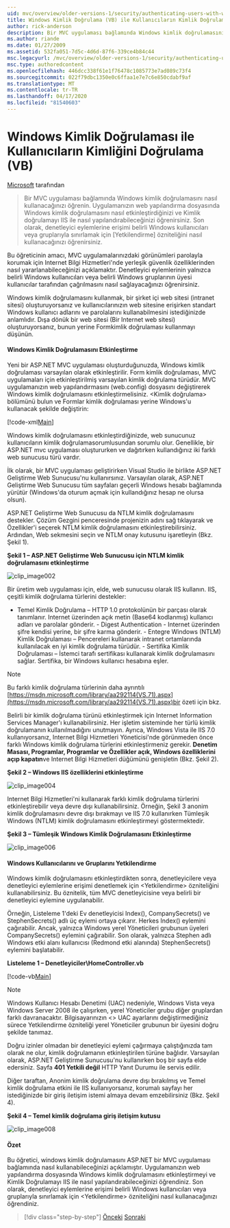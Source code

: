 ```yaml
---
uid: mvc/overview/older-versions-1/security/authenticating-users-with-windows-authentication-vb
title: Windows Kimlik Doğrulama (VB) ile Kullanıcıların Kimlik Doğrulaması | Microsoft Dokümanlar
author: rick-anderson
description: Bir MVC uygulaması bağlamında Windows kimlik doğrulamasını nasıl kullanacağınızı öğrenin. Uygulamanızın web co içinde Windows kimlik doğrulaması etkinleştirmek için nasıl öğrenirler ...
ms.author: riande
ms.date: 01/27/2009
ms.assetid: 532fa051-7d5c-4d6d-87f6-339ce4b84c44
msc.legacyurl: /mvc/overview/older-versions-1/security/authenticating-users-with-windows-authentication-vb
msc.type: authoredcontent
ms.openlocfilehash: 446dcc338f61e1f76478c1085773e7ad089c73f4
ms.sourcegitcommit: 022f79dbc1350e0c6ffaa1e7e7c6e850cdabf9af
ms.translationtype: MT
ms.contentlocale: tr-TR
ms.lasthandoff: 04/17/2020
ms.locfileid: "81540603"
---
```

# <a name="authenticating-users-with-windows-authentication-vb"></a>Windows Kimlik Doğrulaması ile Kullanıcıların Kimliğini Doğrulama (VB)

[Microsoft](https://github.com/microsoft) tarafından

> Bir MVC uygulaması bağlamında Windows kimlik doğrulamasını nasıl kullanacağınızı öğrenin. Uygulamanızın web yapılandırma dosyasında Windows kimlik doğrulamasını nasıl etkinleştirdiğinizi ve Kimlik doğrulamayı IIS ile nasıl yapılandırabileceğinizi öğrenirsiniz. Son olarak, denetleyici eylemlerine erişimi belirli Windows kullanıcıları veya gruplarıyla sınırlamak için [Yetkilendirme] özniteliğini nasıl kullanacağınızı öğrenirsiniz.

Bu öğreticinin amacı, MVC uygulamalarınızdaki görünümleri parolayla korumak için Internet Bilgi Hizmetleri'nde yerleşik güvenlik özelliklerinden nasıl yararlanabileceğinizi açıklamaktır. Denetleyici eylemlerinin yalnızca belirli Windows kullanıcıları veya belirli Windows gruplarının üyesi kullanıcılar tarafından çağrılmasını nasıl sağlayacağınızı öğrenirsiniz.

Windows kimlik doğrulamasını kullanmak, bir şirket içi web sitesi (intranet sitesi) oluşturuyorsanız ve kullanıcılarınızın web sitesine erişirken standart Windows kullanıcı adlarını ve parolalarını kullanabilmesini istediğinizde anlamlıdır. Dışa dönük bir web sitesi (Bir Internet web sitesi) oluşturuyorsanız, bunun yerine Formkimlik doğrulaması kullanmayı düşünün.

#### <a name="enabling-windows-authentication"></a>Windows Kimlik Doğrulamasını Etkinleştirme

Yeni bir ASP.NET MVC uygulaması oluşturduğunuzda, Windows kimlik doğrulaması varsayılan olarak etkinleştirilir. Form kimlik doğrulaması, MVC uygulamaları için etkinleştirilmiş varsayılan kimlik doğrulama türüdür. MVC uygulamanızın web yapılandırmasını (web.config) dosyasını değiştirerek Windows kimlik doğrulamasını etkinleştirmelisiniz. &lt;Kimlik doğrulama&gt; bölümünü bulun ve Formlar kimlik doğrulaması yerine Windows'u kullanacak şekilde değiştirin:

[!code-xml[Main](authenticating-users-with-windows-authentication-vb/samples/sample1.xml)]

Windows kimlik doğrulamasını etkinleştirdiğinizde, web sunucunuz kullanıcıların kimlik doğrulamasorumlusundan sorumlu olur. Genellikle, bir ASP.NET mvc uygulaması oluştururken ve dağıtırken kullandığınız iki farklı web sunucusu türü vardır.

İlk olarak, bir MVC uygulaması geliştirirken Visual Studio ile birlikte ASP.NET Geliştirme Web Sunucusu'nu kullanırsınız. Varsayılan olarak, ASP.NET Geliştirme Web Sunucusu tüm sayfaları geçerli Windows hesabı bağlamında yürütür (Windows'da oturum açmak için kullandığınız hesap ne olursa olsun).

ASP.NET Geliştirme Web Sunucusu da NTLM kimlik doğrulamasını destekler. Çözüm Gezgini penceresinde projenizin adını sağ tıklayarak ve Özellikler'i seçerek NTLM kimlik doğrulamasını etkinleştirebilirsiniz. Ardından, Web sekmesini seçin ve NTLM onay kutusunu işaretleyin (Bkz. Şekil 1).

**Şekil 1 – ASP.NET Geliştirme Web Sunucusu için NTLM kimlik doğrulamasını etkinleştirme**

![clip_image002](authenticating-users-with-windows-authentication-vb/_static/image1.jpg)

Bir üretim web uygulaması için, elde, web sunucusu olarak IIS kullanın. IIS, çeşitli kimlik doğrulama türlerini destekler:

- Temel Kimlik Doğrulama – HTTP 1.0 protokolünün bir parçası olarak tanımlanır. Internet üzerinden açık metin (Base64 kodlanmış) kullanıcı adları ve parolalar gönderir. - Digest Authentication - Internet üzerinden şifre kendisi yerine, bir şifre karma gönderir. - Entegre Windows (NTLM) Kimlik Doğrulaması – Pencereleri kullanarak intranet ortamlarında kullanılacak en iyi kimlik doğrulama türüdür. - Sertifika Kimlik Doğrulaması – İstemci tarafı sertifikası kullanarak kimlik doğrulamasını sağlar. Sertifika, bir Windows kullanıcı hesabına eşler.

> [!NOTE] 
> 
> Bu farklı kimlik doğrulama türlerinin daha ayrıntılı [https://msdn.microsoft.com/library/aa292114(VS.71).aspx](https://msdn.microsoft.com/library/aa292114(VS.71).aspx)bir özeti için bkz.

Belirli bir kimlik doğrulama türünü etkinleştirmek için Internet Information Services Manager'ı kullanabilirsiniz. Her işletim sisteminde her türlü kimlik doğrulamanın kullanılmadığını unutmayın. Ayrıca, Windows Vista ile IIS 7.0 kullanıyorsanız, Internet Bilgi Hizmetleri Yöneticisi'nde görünmeden önce farklı Windows kimlik doğrulama türlerini etkinleştirmeniz gerekir. **Denetim Masası, Programlar, Programlar ve Özellikler açık, Windows özelliklerini açıp kapatın**ve Internet Bilgi Hizmetleri düğümünü genişletin (Bkz. Şekil 2).

**Şekil 2 – Windows IIS özelliklerini etkinleştirme**

![clip_image004](authenticating-users-with-windows-authentication-vb/_static/image2.jpg)

Internet Bilgi Hizmetleri'ni kullanarak farklı kimlik doğrulama türlerini etkinleştirebilir veya devre dışı kullanabilirsiniz. Örneğin, Şekil 3 anonim kimlik doğrulamasını devre dışı bırakmayı ve IIS 7.0 kullanırken Tümleşik Windows (NTLM) kimlik doğrulamasını etkinleştirmeyi göstermektedir.

**Şekil 3 – Tümleşik Windows Kimlik Doğrulamasını Etkinleştirme**

![clip_image006](authenticating-users-with-windows-authentication-vb/_static/image3.jpg)

#### <a name="authorizing-windows-users-and-groups"></a>Windows Kullanıcılarını ve Gruplarını Yetkilendirme

Windows kimlik doğrulamasını etkinleştirdikten sonra, denetleyicilere veya denetleyici eylemlerine erişimi denetlemek için &lt;Yetkilendirme&gt; özniteliğini kullanabilirsiniz. Bu öznitelik, tüm MVC denetleyicisine veya belirli bir denetleyici eylemine uygulanabilir.

Örneğin, Listeleme 1'deki Ev denetleyicisi Index(), CompanySecrets() ve StephenSecrets() adlı üç eylemi ortaya çıkarır. Herkes Index() eylemini çağırabilir. Ancak, yalnızca Windows yerel Yöneticileri grubunun üyeleri CompanySecrets() eylemini çağırabilir. Son olarak, yalnızca Stephen adlı Windows etki alanı kullanıcısı (Redmond etki alanında) StephenSecrets() eylemini başlatabilir.

**Listeleme 1 – Denetleyiciler\HomeController.vb**

[!code-vb[Main](authenticating-users-with-windows-authentication-vb/samples/sample2.vb)]

> [!NOTE]
> Windows Kullanıcı Hesabı Denetimi (UAC) nedeniyle, Windows Vista veya Windows Server 2008 ile çalışırken, yerel Yöneticiler grubu diğer gruplardan farklı davranacaktır. Bilgisayarınızın &lt;&gt; UAC ayarlarını değiştirmediğiniz sürece Yetkilendirme özniteliği yerel Yöneticiler grubunun bir üyesini doğru şekilde tanımaz.

Doğru izinler olmadan bir denetleyici eylemi çağırmaya çalıştığınızda tam olarak ne olur, kimlik doğrulamanın etkinleştirilen türüne bağlıdır. Varsayılan olarak, ASP.NET Geliştirme Sunucusu'nu kullanırken boş bir sayfa elde edersiniz. Sayfa **401 Yetkili değil** HTTP Yanıt Durumu ile servis edilir.

Diğer taraftan, Anonim kimlik doğrulama devre dışı bırakılmış ve Temel kimlik doğrulama etkini ile IIS kullanıyorsanız, korumalı sayfayı her istediğinizde bir giriş iletişim istemi almaya devam emzebilirsiniz (Bkz. Şekil 4).

**Şekil 4 – Temel kimlik doğrulama giriş iletişim kutusu**

![clip_image008](authenticating-users-with-windows-authentication-vb/_static/image4.jpg)

#### <a name="summary"></a>Özet

Bu öğretici, windows kimlik doğrulamasını ASP.NET bir MVC uygulaması bağlamında nasıl kullanabileceğinizi açıklamıştır. Uygulamanızın web yapılandırma dosyasında Windows kimlik doğrulamasını etkinleştirmeyi ve Kimlik Doğrulamayı IIS ile nasıl yapılandırabileceğinizi öğrendiniz. Son olarak, denetleyici eylemlerine erişimi belirli Windows kullanıcıları veya gruplarıyla sınırlamak için &lt;Yetkilendirme&gt; özniteliğini nasıl kullanacağınızı öğrendiniz.

> [!div class="step-by-step"]
> [Önceki](authenticating-users-with-forms-authentication-vb.md)
> [Sonraki](preventing-javascript-injection-attacks-vb.md)
